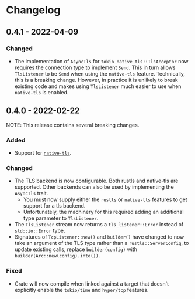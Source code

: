 # Changelog

## 0.4.1 - 2022-04-09

### Changed

- The implementation of `AsyncTls` for `tokio_native_tls::TlsAcceptor` now requires the connection type to implement `Send`. This in turn allows `TlsListener` to be `Send` when using the `native-tls` feature. Technically, this is a breaking change. However, in practice it is unlikely to break existing code and makes using `TlsListener` much easier to use when `native-tls` is enabled.

## 0.4.0 - 2022-02-22

NOTE: This release contains several breaking changes.

### Added

- Support for [`native-tls`](https://github.com/sfackler/rust-native-tls).

### Changed

- The TLS backend is now configurable. Both rustls and native-tls are supported. Other backends can also be used by implementing the `AsyncTls` trait.
  - You must now supply either the `rustls` or `native-tls` features to get support for a tls backend.
  - Unfortunately, the machinery for this required adding an additional type parameter to `TlsListener`.
- The `TlsListener` stream now returns a `tls_listener::Error` instead of `std::io::Error` type.
- Signatures of `TcpListener::new()` and `builder()` have changed to now take an argument of the TLS type rather than a `rustls::ServerConfig`,
  to update existing calls, replace `builder(config)` with `builder(Arc::new(config).into())`.

### Fixed

- Crate will now compile when linked against a target that doesn't explicitly enable the `tokio/time` and `hyper/tcp`
  features.
